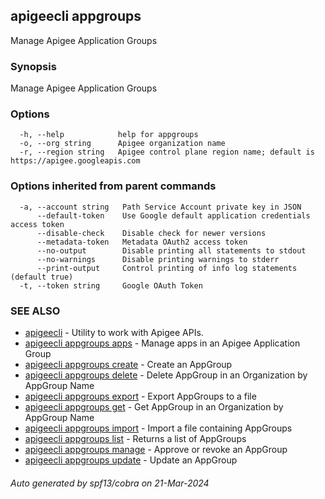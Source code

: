 ## apigeecli appgroups

Manage Apigee Application Groups

### Synopsis

Manage Apigee Application Groups

### Options

```
  -h, --help            help for appgroups
  -o, --org string      Apigee organization name
  -r, --region string   Apigee control plane region name; default is https://apigee.googleapis.com
```

### Options inherited from parent commands

```
  -a, --account string   Path Service Account private key in JSON
      --default-token    Use Google default application credentials access token
      --disable-check    Disable check for newer versions
      --metadata-token   Metadata OAuth2 access token
      --no-output        Disable printing all statements to stdout
      --no-warnings      Disable printing warnings to stderr
      --print-output     Control printing of info log statements (default true)
  -t, --token string     Google OAuth Token
```

### SEE ALSO

* [apigeecli](apigeecli.md)	 - Utility to work with Apigee APIs.
* [apigeecli appgroups apps](apigeecli_appgroups_apps.md)	 - Manage apps in an Apigee Application Group
* [apigeecli appgroups create](apigeecli_appgroups_create.md)	 - Create an AppGroup
* [apigeecli appgroups delete](apigeecli_appgroups_delete.md)	 - Delete AppGroup in an Organization by AppGroup Name
* [apigeecli appgroups export](apigeecli_appgroups_export.md)	 - Export AppGroups to a file
* [apigeecli appgroups get](apigeecli_appgroups_get.md)	 - Get AppGroup in an Organization by AppGroup Name
* [apigeecli appgroups import](apigeecli_appgroups_import.md)	 - Import a file containing AppGroups
* [apigeecli appgroups list](apigeecli_appgroups_list.md)	 - Returns a list of AppGroups
* [apigeecli appgroups manage](apigeecli_appgroups_manage.md)	 - Approve or revoke an AppGroup
* [apigeecli appgroups update](apigeecli_appgroups_update.md)	 - Update an AppGroup

###### Auto generated by spf13/cobra on 21-Mar-2024
